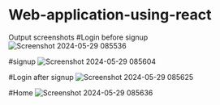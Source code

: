 # Web-application-using-react
Output screenshots
#Login before signup
![Screenshot 2024-05-29 085536](https://github.com/SunithaHR/Web-application-using-react/assets/124757664/80e1dd38-57d0-46e7-99e5-4b961f05311f)

#signup
![Screenshot 2024-05-29 085604](https://github.com/SunithaHR/Web-application-using-react/assets/124757664/f3217439-e26e-4198-9818-0d90fd095408)

#Login after signup
![Screenshot 2024-05-29 085625](https://github.com/SunithaHR/Web-application-using-react/assets/124757664/0cd56c14-6914-42cc-9ce4-dd23216c1986)

#Home
![Screenshot 2024-05-29 085636](https://github.com/SunithaHR/Web-application-using-react/assets/124757664/7907f248-747e-48a9-8dd1-46396d467c35)


